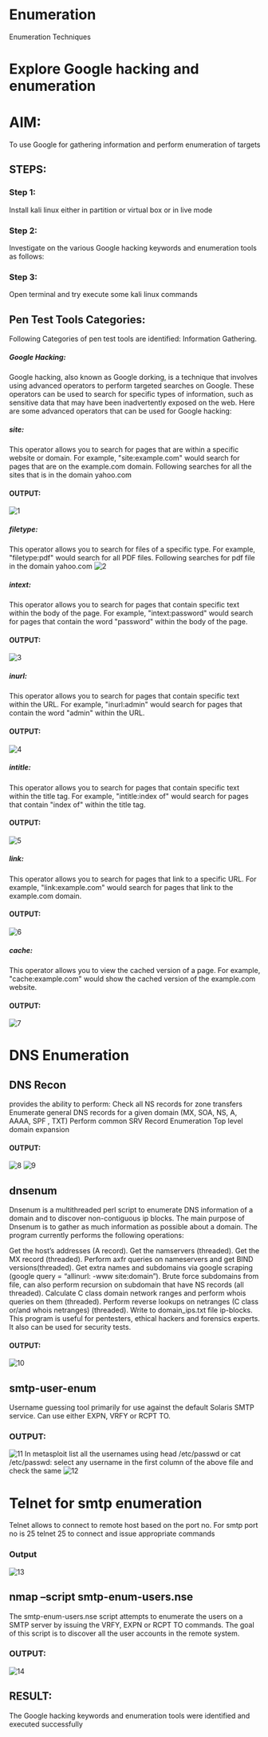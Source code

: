 # Enumeration
Enumeration Techniques

# Explore Google hacking and enumeration 

# AIM:

To use Google for gathering information and perform enumeration of targets

## STEPS:

### Step 1:

Install kali linux either in partition or virtual box or in live mode

### Step 2:

Investigate on the various Google hacking keywords and enumeration tools as follows:


### Step 3:
Open terminal and try execute some kali linux commands

## Pen Test Tools Categories:  

Following Categories of pen test tools are identified:
Information Gathering.

##### Google Hacking:
Google hacking, also known as Google dorking, is a technique that involves using advanced operators to perform targeted searches on Google. These operators can be used to search for specific types of information, such as sensitive data that may have been inadvertently exposed on the web. Here are some advanced operators that can be used for Google hacking:

##### site: 
This operator allows you to search for pages that are within a specific website or domain. For example, "site:example.com" would search for pages that are on the example.com domain.
Following searches for all the sites that is in the domain yahoo.com
#### OUTPUT: 
![1](https://github.com/Vasanthamukilan/Enumeration/assets/119559694/ea249868-8d4d-4346-8232-4004ce671f4a)
##### filetype: 
This operator allows you to search for files of a specific type. For example, "filetype:pdf" would search for all PDF files.
Following searches for pdf file in the domain yahoo.com
![2](https://github.com/Vasanthamukilan/Enumeration/assets/119559694/13bac3df-7d58-40ea-803c-ff5fe8163c33)
##### intext:
This operator allows you to search for pages that contain specific text within the body of the page. For example, "intext:password" would search for pages that contain the word "password" within the body of the page.
#### OUTPUT: 
![3](https://github.com/Vasanthamukilan/Enumeration/assets/119559694/8919a9cd-380d-47d2-9fea-6f9fb431feb3)
##### inurl:
This operator allows you to search for pages that contain specific text within the URL. For example, "inurl:admin" would search for pages that contain the word "admin" within the URL.
#### OUTPUT: 
 ![4](https://github.com/Vasanthamukilan/Enumeration/assets/119559694/04f40d8b-d06e-4305-a8d0-003eeb2b7a17)
##### intitle:
This operator allows you to search for pages that contain specific text within the title tag. For example, "intitle:index of" would search for pages that contain "index of" within the title tag.
#### OUTPUT: 
![5](https://github.com/Vasanthamukilan/Enumeration/assets/119559694/cb3bbcd1-b4d5-40c1-8986-1c9ecf38ce7f)
##### link:
This operator allows you to search for pages that link to a specific URL. For example, "link:example.com" would search for pages that link to the example.com domain.
#### OUTPUT: 
![6](https://github.com/Vasanthamukilan/Enumeration/assets/119559694/da4fc7f3-0104-456f-8f40-00fb26b67263)
##### cache:
This operator allows you to view the cached version of a page. For example, "cache:example.com" would show the cached version of the example.com website. 
#### OUTPUT: 
![7](https://github.com/Vasanthamukilan/Enumeration/assets/119559694/af7e2a48-990c-4ecb-a46c-90fbf4ab70fc)
# DNS Enumeration
## DNS Recon
provides the ability to perform:
Check all NS records for zone transfers
Enumerate general DNS records for a given domain (MX, SOA, NS, A, AAAA, SPF , TXT)
Perform common SRV Record Enumeration
Top level domain expansion
#### OUTPUT:
![8](https://github.com/Vasanthamukilan/Enumeration/assets/119559694/5da3f1d4-cfb2-4f67-af0b-a9253a43e379)
![9](https://github.com/Vasanthamukilan/Enumeration/assets/119559694/1e4a5945-10fa-42f7-b17f-30b8588a5e89)
## dnsenum
Dnsenum is a multithreaded perl script to enumerate DNS information of a domain and to discover non-contiguous ip blocks. The main purpose of Dnsenum is to gather as much information as possible about a domain. The program currently performs the following operations:

Get the host’s addresses (A record).
Get the namservers (threaded).
Get the MX record (threaded).
Perform axfr queries on nameservers and get BIND versions(threaded).
Get extra names and subdomains via google scraping (google query = “allinurl: -www site:domain”).
Brute force subdomains from file, can also perform recursion on subdomain that have NS records (all threaded).
Calculate C class domain network ranges and perform whois queries on them (threaded).
Perform reverse lookups on netranges (C class or/and whois netranges) (threaded).
Write to domain_ips.txt file ip-blocks.
This program is useful for pentesters, ethical hackers and forensics experts. It also can be used for security tests.
#### OUTPUT: 
![10](https://github.com/Vasanthamukilan/Enumeration/assets/119559694/da9112df-2f42-4a94-8de6-0ba425e87f3a)
## smtp-user-enum
Username guessing tool primarily for use against the default Solaris SMTP service. Can use either EXPN, VRFY or RCPT TO.
### OUTPUT: 
![11](https://github.com/Vasanthamukilan/Enumeration/assets/119559694/ec656dc3-7682-4c59-8741-3a95a8f9079b)
In metasploit list all the usernames using head /etc/passwd or cat /etc/passwd:
select any username in the first column of the above file and check the same
![12](https://github.com/Vasanthamukilan/Enumeration/assets/119559694/50a3b3bc-8aed-47da-a815-fd7b61154e5e)
# Telnet for smtp enumeration
Telnet allows to connect to remote host based on the port no. For smtp port no is 25
telnet <host address> 25 to connect
and issue appropriate commands 
### Output
![13](https://github.com/Vasanthamukilan/Enumeration/assets/119559694/71890a29-5605-4bc0-9356-8d0fa5a3ea53)
## nmap –script smtp-enum-users.nse <hostname>
The smtp-enum-users.nse script attempts to enumerate the users on a SMTP server by issuing the VRFY, EXPN or RCPT TO commands. The goal of this script is to discover all the user accounts in the remote system.
### OUTPUT:
![14](https://github.com/Vasanthamukilan/Enumeration/assets/119559694/0407f286-1346-43bc-bdde-b3fc4b20b91c)
## RESULT:
The Google hacking keywords and enumeration tools were identified and executed successfully

